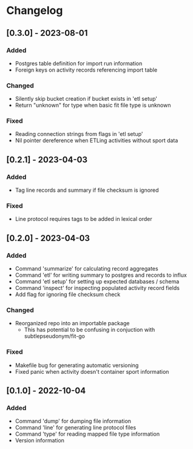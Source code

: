 # Changelog

## [0.3.0] - 2023-08-01
### Added
- Postgres table definition for import run information
- Foreign keys on activity records referencing import table

### Changed
- Silently skip bucket creation if bucket exists in 'etl setup'
- Return "unknown" for type when basic fit file type is unknown

### Fixed
- Reading connection strings from flags in 'etl setup'
- Nil pointer dereference when ETLing activities without sport data

## [0.2.1] - 2023-04-03
### Added
- Tag line records and summary if file checksum is ignored

### Fixed
- Line protocol requires tags to be added in lexical order

## [0.2.0] - 2023-04-03
### Added
- Command 'summarize' for calculating record aggregates
- Command 'etl' for writing summary to postgres and records to influx
- Command 'etl setup' for setting up expected databases / schema
- Command 'inspect' for inspecting populated activity record fields
- Add flag for ignoring file checksum check

### Changed
- Reorganized repo into an importable package
	- This has potential to be confusing in conjuction with subtlepseudonym/fit-go

### Fixed
- Makefile bug for generating automatic versioning
- Fixed panic when activity doesn't container sport information

## [0.1.0] - 2022-10-04
### Added
- Command 'dump' for dumping file information
- Command 'line' for generating line protocol files
- Command 'type' for reading mapped file type information
- Version information
